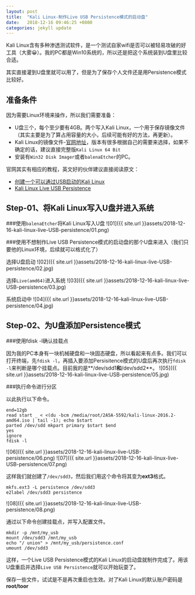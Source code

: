 ```yaml
---
layout: post
title:  "Kali Linux-制作Live USB Persistence模式的启动盘"
date:   2018-12-16 09:46:25 +0800
categories: jekyll update
---
```


Kali Linux含有多种渗透测试软件，是一个测试自家wifi是否可以被轻易攻破的好工具（大雾😀）。我的PC都是Win10系统的，所以还是把这个系统装到U盘里比较合适。

其实直接灌到U盘里就可以用了，但是为了保存个人文件还是用Persistence模式比较好。

## 准备条件

因为需要Linux环境来操作，所以我们需要准备：
- U盘三个，每个至少要有4GB。两个写入Kali Linux，一个用于保存镜像文件（其实主要是为了算占用容量的大小，后续可能有好的方法，再更新）。
- Kali Linux的镜像文件-[官网地址](https://www.kali.org/downloads/)，版本有很多根据自己的需要来选择，如果不确定的话，建议直接完整版`Kali Linux 64 Bit`
- 安装有`Win32 Disk Imager`或者`balenaEtcher`的PC。

官网其实有相应的教程，英文好的伙伴建议直接阅读原文：
- [创建一个可以通过USB启动的Kali Linux](https://docs.kali.org/downloading/kali-linux-live-usb-install)
- [Kali Linux Live USB Persistence](https://docs.kali.org/downloading/kali-linux-live-usb-persistence)

## Step-01、将Kali Linux写入U盘并进入系统

###使用`balenaEtcher`将Kali Linux写入U盘
![01]({{ site.url }}assets/2018-12-16-kali-linux-live-USB-persistence/01.png)

###使用不想制作Live USB Persistence模式的启动盘的那个U盘来进入（我们只要他的Linux环境，后续就可以格式化了）

选择U盘启动
![02]({{ site.url }}assets/2018-12-16-kali-linux-live-USB-persistence/02.jpg)

选择`Live(amd64)`进入系统
![03]({{ site.url }}assets/2018-12-16-kali-linux-live-USB-persistence/03.jpg)

系统启动中
![04]({{ site.url }}assets/2018-12-16-kali-linux-live-USB-persistence/04.jpg)

## Step-02、为U盘添加Persistence模式

###使用fdisk -l确认挂载点

因为我的PC本身有一块机械硬盘和一块固态硬盘，所以看起来有点多。我们可以打开终端，先`fdisk -l`，再插入要添加Persisitence模式的U盘后再次执行`fdisk -l`来判断是哪个挂载点。目前我的是**/dev/sdd1**和**/dev/sdd2**。
![05]({{ site.url }}assets/2018-12-16-kali-linux-live-USB-persistence/05.jpg)

###执行命令进行分区

以此执行以下命令。
```
end=12gb
read start _ < <(du -bcm /media/root/2A5A-5592/kali-linux-2016.2-amd64.iso | tail -1); echo $start
parted /dev/sdd mkpart primary $start $end
yes
ignore
fdisk -l
```
![06]({{ site.url }}assets/2018-12-16-kali-linux-live-USB-persistence/06.png)
![07]({{ site.url }}assets/2018-12-16-kali-linux-live-USB-persistence/07.png)

这样我们就创建了`/dev/sdd3`，然后我们用这个命令将其变为**ext3**格式。
```
mkfs.ext3 -L persistence /dev/sdd3
e2label /dev/sdd3 persistence
```
![08]({{ site.url }}assets/2018-12-16-kali-linux-live-USB-persistence/08.png)

通过以下命令创建挂载点，并写入配置文件。
```
mkdir -p /mnt/my_usb
mount /dev/sdd3 /mnt/my_usb
echo "/ union" > /mnt/my_usb/persistence.conf
umount /dev/sdd3
```

这样，一个Live USB Persistence模式的Kali Linux的启动盘就制作完成了。用该U盘重启并选择`Live USB Persistence`就可以开始玩耍了。

保存一些文件，试试是不是再次重启也生效。对了Kali Linux的默认账户密码是**root/toor**